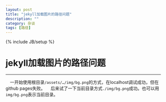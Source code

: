```yaml
---
layout: post
title: "jekyll加载图片的路径问题"
description: ""
category: 杂谈
tags: [路径]
---
```

{% include JB/setup %}
# jekyll加载图片的路径问题
---
　一开始使用根目录` /assets/…/img/bg.png `的方式，在localhost调试成功，但在github pages失败。
　后来试了一下当前目录方式` ./img/bg.png `成功。也可以用` img/bg.png `表示当前目录。

<!--break-->
